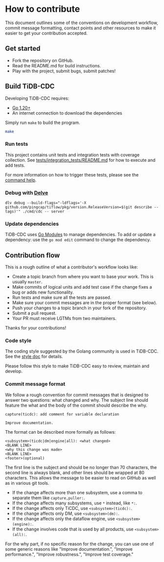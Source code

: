 # How to contribute

This document outlines some of the conventions on development workflow, commit
message formatting, contact points and other resources to make it easier to get
your contribution accepted.

## Get started

- Fork the repository on GitHub.
- Read the README.md for build instructions.
- Play with the project, submit bugs, submit patches!

## Build TiDB-CDC

Developing TiDB-CDC requires:

* [Go 1.20+](https://go.dev/doc/code)
* An internet connection to download the dependencies

Simply run `make` to build the program.

```sh
make
```

### Run tests

This project contains unit tests and integration tests with coverage collection.
See [tests/integration_tests/README.md](./tests/integration_tests/README.md) for how to execute and add tests.

For more information on how to trigger these tests, please see the [command help](./docs/ci/command.md).

### Debug with [Delve](https://github.com/go-delve/delve)

```shell
dlv debug --build-flags="-ldflags='-X github.com/pingcap/tiflow/pkg/version.ReleaseVersion=$(git describe --tags)'" ./cmd/cdc -- server
```

### Update dependencies

TiDB-CDC uses [Go Modules](https://github.com/golang/go/wiki/Modules) to manage dependencies. To add or update a dependency: use the `go mod edit` command to change the dependency.

## Contribution flow

This is a rough outline of what a contributor's workflow looks like:

- Create a topic branch from where you want to base your work. This is usually `master`.
- Make commits of logical units and add test case if the change fixes a bug or adds new functionality.
- Run tests and make sure all the tests are passed.
- Make sure your commit messages are in the proper format (see below).
- Push your changes to a topic branch in your fork of the repository.
- Submit a pull request.
- Your PR must receive LGTMs from two maintainers.

Thanks for your contributions!

### Code style

The coding style suggested by the Golang community is used in TiDB-CDC. See the [style doc](https://github.com/golang/go/wiki/CodeReviewComments) for details.

Please follow this style to make TiDB-CDC easy to review, maintain and develop.

### Commit message format

We follow a rough convention for commit messages that is designed to answer two
questions: what changed and why. The subject line should feature the what and
the body of the commit should describe the why.

```
capture(ticdc): add comment for variable declaration

Improve documentation.
```

The format can be described more formally as follows:

```
<subsystem>(ticdc|dm|engine|all): <what changed>
<BLANK LINE>
<why this change was made>
<BLANK LINE>
<footer>(optional)
```

The first line is the subject and should be no longer than 70 characters, the second line is always blank, and other lines should be wrapped at 80 characters. This allows the message to be easier to read on GitHub as well as in various git tools.

- If the change affects more than one subsystem, use a comma to separate them like ```capture,puller:```.
- If the change affects many subsystems, use ```*``` instead, like ```*:```.
- If the change affects only TiCDC, use ```<subsystem>(ticdc):```.
- If the change affects only DM, use ```<subsystem>(dm):```.
- If the change affects only the dataflow engine, use ```<subsystem>(engine):```.
- If the change involves code that is used by all products, use ```<subsystem>(all):```.

For the why part, if no specific reason for the change, you can use one of some generic reasons like "Improve documentation.", "Improve performance.", "Improve robustness.", "Improve test coverage."
